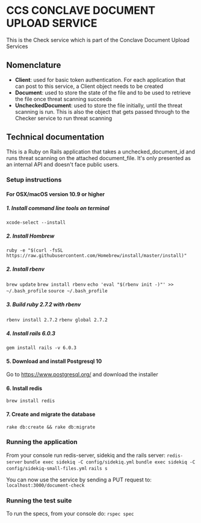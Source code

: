 # CCS CONCLAVE DOCUMENT UPLOAD SERVICE
This is the Check service which is part of the Conclave Document Upload Services

## Nomenclature

- **Client**: used for basic token authentication. For each application that can post to this service, a Client object needs to be created
- **Document**: used to store the state of the file and to be used to retrieve the file once threat scanning succeeds
- **UncheckedDocument**: used to store the file initially, until the threat scanning is run. This is also the object that gets passed through to the Checker service to run threat scanning

## Technical documentation

This is a Ruby on Rails application that takes a unchecked_document_id and runs threat scanning on the attached document_file. It's only presented as an internal API and doesn't face public users.

### Setup instructions
#### For OSX/macOS version 10.9 or higher

##### 1. Install command line tools on terminal

`xcode-select --install`

##### 2. Install Hombrew

`ruby -e "$(curl -fsSL https://raw.githubusercontent.com/Homebrew/install/master/install)"`

##### 2. Install rbenv

`brew update`
`brew install rbenv`
`echo 'eval "$(rbenv init -)"' >> ~/.bash_profile`
`source ~/.bash_profile`

##### 3. Build ruby 2.7.2 with rbenv

`rbenv install 2.7.2`
`rbenv global 2.7.2`

##### 4. Install rails 6.0.3
`gem install rails -v 6.0.3`

#### 5. Download and install Postgresql 10
Go to https://www.postgresql.org/ and download the installer

#### 6. Install redis
`brew install redis`

#### 7. Create and migrate the database
`rake db:create && rake db:migrate`

### Running the application

From your console run redis-server, sidekiq and the rails server:
`redis-server`
`bundle exec sidekiq -C config/sidekiq.yml`
`bundle exec sidekiq -C config/sidekiq-small-files.yml`
`rails s`

You can now use the service by sending a PUT request to: `localhost:3000/document-check`

### Running the test suite

To run the specs, from your console do:
`rspec spec`
